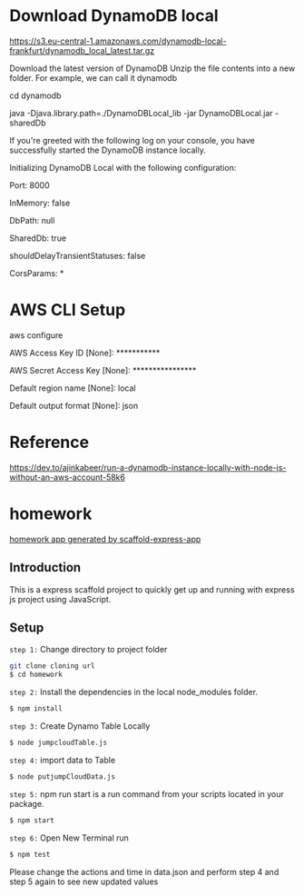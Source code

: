 # Download DynamoDB local

https://s3.eu-central-1.amazonaws.com/dynamodb-local-frankfurt/dynamodb_local_latest.tar.gz

Download the latest version of DynamoDB
Unzip the file contents into a new folder. For example, we can call it dynamodb

cd dynamodb

java -Djava.library.path=./DynamoDBLocal_lib -jar DynamoDBLocal.jar -sharedDb

If you're greeted with the following log on your console, you have successfully started the DynamoDB instance locally.

Initializing DynamoDB Local with the following configuration:

Port:   8000

InMemory:   false

DbPath: null

SharedDb:   true

shouldDelayTransientStatuses:   false

CorsParams: *

# AWS CLI Setup 

aws configure

AWS Access Key ID [None]: ***********

AWS Secret Access Key [None]: ****************

Default region name [None]: local

Default output format [None]: json

# Reference 

https://dev.to/ajinkabeer/run-a-dynamodb-instance-locally-with-node-js-without-an-aws-account-58k6


# homework

[homework app generated by scaffold-express-app](https://github.com/saijeevanballa/express-generator)

## Introduction

This is a express scaffold project to quickly get up and running with express js project using JavaScript.

## Setup

`step 1:` Change directory to project folder

```sh
git clone cloning url
$ cd homework
```

`step 2:` Install the dependencies in the local node_modules folder.


```sh
$ npm install
```

`step 3:` Create Dynamo Table Locally

```sh
$ node jumpcloudTable.js
```

`step 4:` import data to Table

```sh
$ node putjumpCloudData.js
```

`step 5:` npm run start is a run command from your scripts located in your package.

```sh
$ npm start
```

`step 6:` Open New Terminal run 

```sh
$ npm test
```

Please change the actions and time in data.json and perform step 4 and step 5 again to see new updated values


